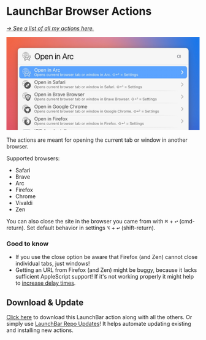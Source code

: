# LaunchBar Browser Actions

*[→ See a list of all my actions here.](https://ptujec.github.io/launchbar)* 

<img src="01.jpg" width="633"/>

The actions are meant for opening the current tab or window in another browser. 

Supported browsers: 
- Safari
- Brave
- Arc
- Firefox 
- Chrome
- Vivaldi
- Zen

You can also close the site in the browser you came from with <kbd>⌘</kbd> + <kbd>↩</kbd>  (cmd-return). Set default behavior in settings <kbd>⌥</kbd> + <kbd>↩</kbd>  (shift-return). 

### Good to know
- If you use the close option be aware that Firefox (and Zen) cannot close individual tabs, just windows! 
- Getting an URL from Firefox (and Zen) might be buggy, because it lacks sufficient AppleScript support! If it's not working properly it might help to [increase delay times](https://github.com/Ptujec/LaunchBar/blob/1c6609e474f8916d9d65f83793f48ffbdc277f74/Browser-Actions/Open%20in%20Safari.lbaction/Contents/Scripts/default.js#L171).

## Download & Update

[Click here](https://github.com/Ptujec/LaunchBar/archive/refs/heads/master.zip) to download this LaunchBar action along with all the others. Or simply use [LaunchBar Repo Updates](https://github.com/Ptujec/LaunchBar/tree/master/LB-Repo-Updates#launchbar-repo-updates-action)! It helps automate updating existing and installing new actions.